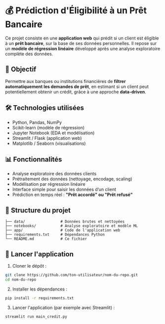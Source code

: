 # 💰 Prédiction d'Éligibilité à un Prêt Bancaire

Ce projet consiste en une **application web** qui prédit si un client est éligible à un **prêt bancaire**, sur la base de ses données personnelles. Il repose sur un **modèle de régression linéaire** développé après une analyse exploratoire complète des données.

## 🎯 Objectif

Permettre aux banques ou institutions financières de **filtrer automatiquement les demandes de prêt**, en estimant si un client peut potentiellement obtenir un crédit, grâce à une approche **data-driven**.

## 🛠️ Technologies utilisées

- Python, Pandas, NumPy  
- Scikit-learn (modèle de régression)  
- Jupyter Notebook (EDA et modélisation)  
- Streamlit / Flask (application web)  
- Matplotlib / Seaborn (visualisations)

## 📊 Fonctionnalités

- Analyse exploratoire des données clients  
- Prétraitement des données (nettoyage, encodage, scaling)  
- Modélisation par régression linéaire  
- Interface simple pour saisir les données d’un client  
- Prédiction en temps réel : **"Prêt accordé" ou "Prêt refusé"**

## 📁 Structure du projet

```
├── data/                # Données brutes et nettoyées
├── notebooks/           # Analyse exploratoire et modèle ML
├── app/                 # Code de l'application web
├── requirements.txt     # Dépendances Python
└── README.md            # Ce fichier
```

## 🚀 Lancer l'application

1. Cloner le dépôt :
```bash
git clone https://github.com/ton-utilisateur/nom-du-repo.git
cd nom-du-repo
```

2. Installer les dépendances :
```bash
pip install -r requirements.txt
```

3. Lancer l'application (par exemple avec Streamlit) :
```bash
streamlit run main_credit.py
```
